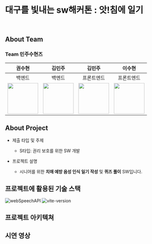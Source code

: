 # 대구를 빛내는 sw해커톤 : 앗!침에 일기
<br>

## About Team
### Team 민주수현즈
| 권수현 | 김민주 | 김민주 | 이수현 |
|:-----: | :-----: | :-----: | :-----: |
| 백엔드 | 백엔드 | 프론트엔드 | 프론트엔드 |
| [<img src="https://github.com/kwonssshyeon.png" width="100px">](https://github.com/kwonssshyeon) | [<img src="https://github.com/minju26.png" width="100px">](https://github.com/minju26) | [<img src="https://github.com/joojjang.png" width="100px">](https://github.com/joojjang) | [<img src="https://github.com/DingX2.png" width="100px">](https://github.com/DingX2) |

## About Project

- 제출 타입 및 주제
  - S타입: 권리 보호를 위한 SW 개발
 
- 프로젝트 설명
  - 시니어를 위한 **치매 예방 음성 인식 일기 작성** 및 **퀴즈 풀이** SW입니다. 

## 프로젝트에 활용된 기술 스택
![webSpeechAPI](https://img.shields.io/badge/webSpeechAPI-61DAFB?logo=mdnwebdocs)
![vite-version](https://img.shields.io/badge/vite-4.4.9-646CFF?logo=vite)

## 프로젝트 아키텍쳐

## 시연 영상
